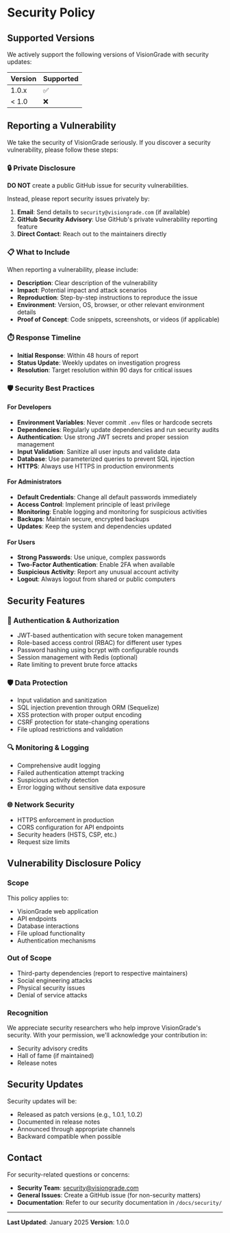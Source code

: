 # Security Policy

## Supported Versions

We actively support the following versions of VisionGrade with security updates:

| Version | Supported          |
| ------- | ------------------ |
| 1.0.x   | :white_check_mark: |
| < 1.0   | :x:                |

## Reporting a Vulnerability

We take the security of VisionGrade seriously. If you discover a security vulnerability, please follow these steps:

### 🔒 Private Disclosure

**DO NOT** create a public GitHub issue for security vulnerabilities.

Instead, please report security issues privately by:

1. **Email**: Send details to `security@visiongrade.com` (if available)
2. **GitHub Security Advisory**: Use GitHub's private vulnerability reporting feature
3. **Direct Contact**: Reach out to the maintainers directly

### 📋 What to Include

When reporting a vulnerability, please include:

- **Description**: Clear description of the vulnerability
- **Impact**: Potential impact and attack scenarios
- **Reproduction**: Step-by-step instructions to reproduce the issue
- **Environment**: Version, OS, browser, or other relevant environment details
- **Proof of Concept**: Code snippets, screenshots, or videos (if applicable)

### ⏱️ Response Timeline

- **Initial Response**: Within 48 hours of report
- **Status Update**: Weekly updates on investigation progress
- **Resolution**: Target resolution within 90 days for critical issues

### 🛡️ Security Best Practices

#### For Developers

- **Environment Variables**: Never commit `.env` files or hardcode secrets
- **Dependencies**: Regularly update dependencies and run security audits
- **Authentication**: Use strong JWT secrets and proper session management
- **Input Validation**: Sanitize all user inputs and validate data
- **Database**: Use parameterized queries to prevent SQL injection
- **HTTPS**: Always use HTTPS in production environments

#### For Administrators

- **Default Credentials**: Change all default passwords immediately
- **Access Control**: Implement principle of least privilege
- **Monitoring**: Enable logging and monitoring for suspicious activities
- **Backups**: Maintain secure, encrypted backups
- **Updates**: Keep the system and dependencies updated

#### For Users

- **Strong Passwords**: Use unique, complex passwords
- **Two-Factor Authentication**: Enable 2FA when available
- **Suspicious Activity**: Report any unusual account activity
- **Logout**: Always logout from shared or public computers

## Security Features

### 🔐 Authentication & Authorization

- JWT-based authentication with secure token management
- Role-based access control (RBAC) for different user types
- Password hashing using bcrypt with configurable rounds
- Session management with Redis (optional)
- Rate limiting to prevent brute force attacks

### 🛡️ Data Protection

- Input validation and sanitization
- SQL injection prevention through ORM (Sequelize)
- XSS protection with proper output encoding
- CSRF protection for state-changing operations
- File upload restrictions and validation

### 🔍 Monitoring & Logging

- Comprehensive audit logging
- Failed authentication attempt tracking
- Suspicious activity detection
- Error logging without sensitive data exposure

### 🌐 Network Security

- HTTPS enforcement in production
- CORS configuration for API endpoints
- Security headers (HSTS, CSP, etc.)
- Request size limits

## Vulnerability Disclosure Policy

### Scope

This policy applies to:
- VisionGrade web application
- API endpoints
- Database interactions
- File upload functionality
- Authentication mechanisms

### Out of Scope

- Third-party dependencies (report to respective maintainers)
- Social engineering attacks
- Physical security issues
- Denial of service attacks

### Recognition

We appreciate security researchers who help improve VisionGrade's security. With your permission, we'll acknowledge your contribution in:
- Security advisory credits
- Hall of fame (if maintained)
- Release notes

## Security Updates

Security updates will be:
- Released as patch versions (e.g., 1.0.1, 1.0.2)
- Documented in release notes
- Announced through appropriate channels
- Backward compatible when possible

## Contact

For security-related questions or concerns:
- **Security Team**: security@visiongrade.com
- **General Issues**: Create a GitHub issue (for non-security matters)
- **Documentation**: Refer to our security documentation in `/docs/security/`

---

**Last Updated**: January 2025
**Version**: 1.0.0